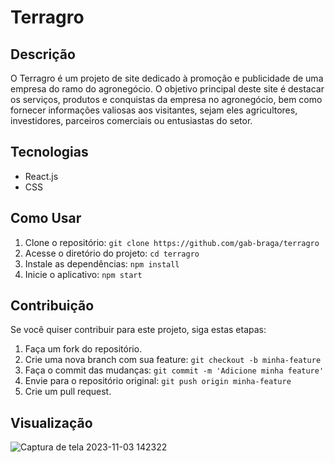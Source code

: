 # Terragro

## Descrição
O Terragro é um projeto de site dedicado à promoção e publicidade de uma empresa do ramo do agronegócio. O objetivo
principal deste site é destacar os serviços, produtos e conquistas da empresa no agronegócio, bem como fornecer
informações valiosas aos visitantes, sejam eles agricultores, investidores, parceiros comerciais ou entusiastas do setor.

## Tecnologias
* React.js
* CSS

 ## Como Usar
 1. Clone o repositório: `git clone https://github.com/gab-braga/terragro`
 2. Acesse o diretório do projeto: `cd terragro`
 3. Instale as dependências: `npm install`
 4. Inicie o aplicativo: `npm start`

## Contribuição
Se você quiser contribuir para este projeto, siga estas etapas:
1. Faça um fork do repositório.
2. Crie uma nova branch com sua feature: `git checkout -b minha-feature`
3. Faça o commit das mudanças: `git commit -m 'Adicione minha feature'`
4. Envie para o repositório original: `git push origin minha-feature`
5. Crie um pull request.

## Visualização
![Captura de tela 2023-11-03 142322](https://github.com/gab-braga/terragro/assets/66652642/c37e2baf-3569-4f9d-95aa-d77f309642fd)
